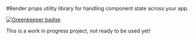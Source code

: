 #Render props utility library for handling component state across your app.

[![Greenkeeper badge](https://badges.greenkeeper.io/fede-rodes/react-state-helpers.svg)](https://greenkeeper.io/)

This is a work in progress project, not ready to be used yet!